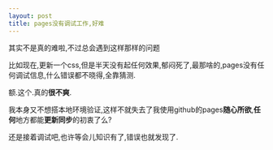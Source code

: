 ```yaml
---
layout: post
title: pages没有调试工作,好难
---
```


其实不是真的难啦,不过总会遇到这样那样的问题

比如现在,更新一个css,但是半天没有起任何效果,郁闷死了,最那啥的,pages没有任何调试信息,什么错误都不晓得,全靠猜测.

额.这个.真的**很不爽**.

我本身又不想搭本地环境验证,这样不就失去了我使用github的pages**随心所欲**,**任何**地方都能**更新同步**的初衷了么?

还是接着调试吧,也许等会儿知识有了,错误也就发现了.
